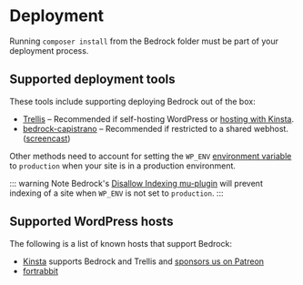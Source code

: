 # Deployment

Running `composer install` from the Bedrock folder must be part of your deployment process.

## Supported deployment tools

These tools include supporting deploying Bedrock out of the box:

- [Trellis](https://roots.io/trellis/) – Recommended if self-hosting WordPress or [hosting with Kinsta](https://kinsta.com/?kaid=OFDHAJIXUDIV).
- [bedrock-capistrano](https://github.com/roots/bedrock-capistrano) – Recommended if restricted to a shared webhost. ([screencast](https://roots.io/screencasts/deploying-wordpress-with-capistrano/))

Other methods need to account for setting the `WP_ENV` [environment variable](environment-variables.md) to `production` when your site is in a production environment.

::: warning Note
Bedrock's [Disallow Indexing mu-plugin](https://github.com/roots/bedrock/blob/master/web/app/mu-plugins/disallow-indexing.php) will prevent indexing of a site when `WP_ENV` is not set to `production`.
:::

## Supported WordPress hosts

The following is a list of known hosts that support Bedrock:

- [Kinsta](https://roots.io/guides/deploying-to-kinsta-with-trellis/) supports Bedrock and Trellis and [sponsors us on Patreon](https://patreon.com/rootsdev)
- [fortrabbit](https://help.fortrabbit.com/install-wordpress-4-pro#toc-install)
